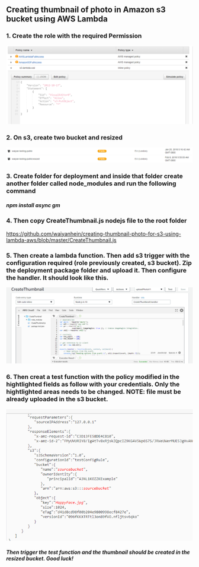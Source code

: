 ## Creating thumbnail of photo in Amazon s3 bucket using AWS Lambda ##

### 1. Create the role with the required Permission ###
![picture alt](https://github.com/waiyanhein/creating-thumbnail-photo-for-s3-using-lambda-aws/blob/master/Screenshot%20(76).png)

### 2. On s3, create two bucket <name> and <name>resized
  ![picture alt](https://github.com/waiyanhein/creating-thumbnail-photo-for-s3-using-lambda-aws/blob/master/Screenshot%20(77).png)
  
  
### 3. Create folder for deployment and inside that folder create another folder called node_modules and run the following command
##### npm install async gm

### 4. Then copy CreateThumbnail.js nodejs file to the root folder
https://github.com/waiyanhein/creating-thumbnail-photo-for-s3-using-lambda-aws/blob/master/CreateThumbnail.js 

### 5. Then create a lambda function. Then add s3 trigger with the configuration required (role previously created, s3 bucket). Zip the deployment package folder and upload it. Then configure the handler. It should look like this.
![picture alt](https://github.com/waiyanhein/creating-thumbnail-photo-for-s3-using-lambda-aws/blob/master/Screenshot%20(78).png)

### 6. Then creat a test function with the policy modified in the hightlighted fields as follow with your credentials. Only the hightlighted areas needs to be  changed. NOTE: file must be already uploaded in the s3 bucket.
![picture alt](https://github.com/waiyanhein/creating-thumbnail-photo-for-s3-using-lambda-aws/blob/master/Screenshot%20(79).png)


##### Then trigger the test function and the thumbnail should be created in the <name>resized bucket. Good luck!

  
